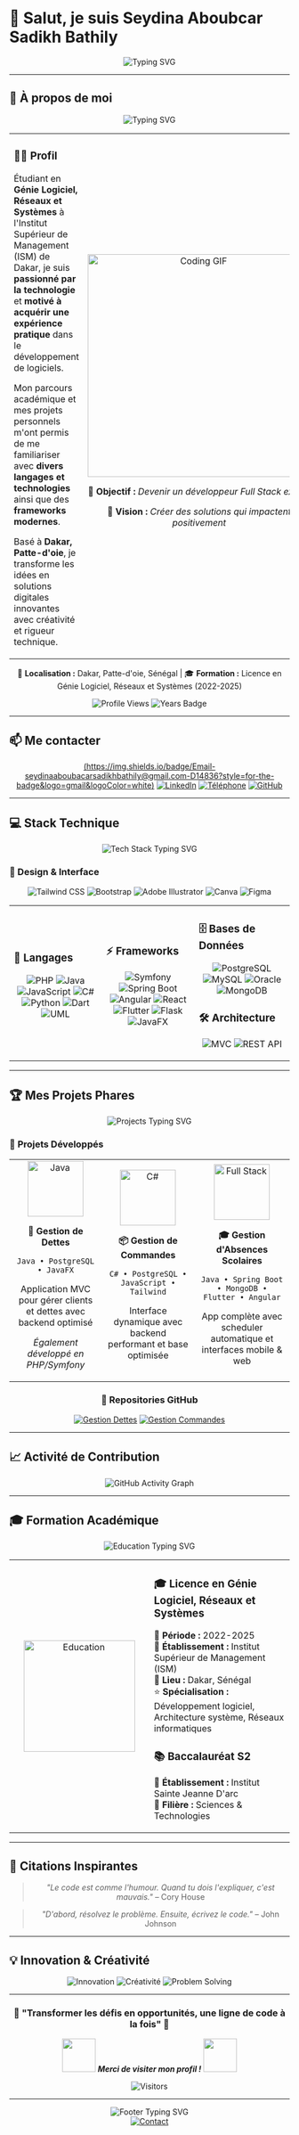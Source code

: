 # 👋 Salut, je suis **Seydina Aboubcar Sadikh Bathily** 

<div align="center">
  
![Typing SVG](https://readme-typing-svg.herokuapp.com?font=Fira+Code&size=30&duration=3000&pause=1000&color=2196F3&center=true&vCenter=true&width=600&lines=Développeur+Full+Stack;Architecte+Logiciel;Passionné+de+Technologies;Créateur+d'Expériences+Digitales)

</div>

---

## 🚀 **À propos de moi**

<div align="center">
  <img src="https://readme-typing-svg.herokuapp.com?font=Fira+Code&size=22&duration=3000&pause=1000&color=00D4FF&center=true&vCenter=true&width=800&lines=Passionné+par+la+technologie+%26+l'innovation;Étudiant+en+Génie+Logiciel+%40+ISM+Dakar;Motivé+à+acquérir+une+expérience+pratique;Développeur+Full+Stack+en+devenir" alt="Typing SVG" />
</div>

<table align="center">
<tr>
<td width="50%">

### 👨‍💻 **Profil**
Étudiant en **Génie Logiciel, Réseaux et Systèmes** à l'Institut Supérieur de Management (ISM) de Dakar, je suis **passionné par la technologie** et **motivé à acquérir une expérience pratique** dans le développement de logiciels. 

Mon parcours académique et mes projets personnels m'ont permis de me familiariser avec **divers langages et technologies** ainsi que des **frameworks modernes**. 

Basé à **Dakar, Patte-d'oie**, je transforme les idées en solutions digitales innovantes avec créativité et rigueur technique.

</td>
<td width="50%">

<div align="center">
  <img src="https://media.giphy.com/media/L1R1tvI9svkIWwpVYr/giphy.gif" width="400" alt="Coding GIF"/>
  
  **🎯 Objectif :** *Devenir un développeur Full Stack expert*
  
  **🌟 Vision :** *Créer des solutions qui impactent positivement*
  
</div>

</td>
</tr>
</table>

<div align="center">

📍 **Localisation :** Dakar, Patte-d'oie, Sénégal | 🎓 **Formation :** Licence en Génie Logiciel, Réseaux et Systèmes (2022-2025)

![Profile Views](https://komarev.com/ghpvc/?username=Bouba6&color=blueviolet&style=for-the-badge)
![Years Badge](https://badges.pufler.dev/years/Bouba6?style=for-the-badge&color=blue&logo=github)

</div>

---

## 📫 **Me contacter**

<div align="center">

[(https://img.shields.io/badge/Email-seydinaaboubacarsadikhbathily@gmail.com-D14836?style=for-the-badge&logo=gmail&logoColor=white)](mailto:seydinaaboubacarsadikhbathily@gmail.com)
[![LinkedIn](https://img.shields.io/badge/LinkedIn-Aboubacar%20Sadikh%20Bathily-0077B5?style=for-the-badge&logo=linkedin&logoColor=white)](https://www.linkedin.com/in/aboubacar-sadikhbathily-7a7007325/)
[![Téléphone](https://img.shields.io/badge/Téléphone-221%2078%20893%2001%2007-25D366?style=for-the-badge&logo=whatsapp&logoColor=white)](tel:+221788930107)
[![GitHub](https://img.shields.io/badge/GitHub-Bouba6-181717?style=for-the-badge&logo=github&logoColor=white)](https://github.com/Bouba6)

</div>

---


## 💻 **Stack Technique**

<div align="center">
  <img src="https://readme-typing-svg.herokuapp.com?font=Fira+Code&size=20&duration=2500&pause=1000&color=4ECDC4&center=true&vCenter=true&width=500&lines=Technologies+maîtrisées;Stack+moderne+%26+performante" alt="Tech Stack Typing SVG" />
</div>

### **🎨 Design & Interface**
<div align="center">

![Tailwind CSS](https://img.shields.io/badge/Tailwind_CSS-38B2AC?style=for-the-badge&logo=tailwind-css&logoColor=white)
![Bootstrap](https://img.shields.io/badge/Bootstrap-563D7C?style=for-the-badge&logo=bootstrap&logoColor=white)
![Adobe Illustrator](https://img.shields.io/badge/Adobe%20Illustrator-FF9A00?style=for-the-badge&logo=adobe%20illustrator&logoColor=white)
![Canva](https://img.shields.io/badge/Canva-%2300C4CC.svg?style=for-the-badge&logo=Canva&logoColor=white)
![Figma](https://img.shields.io/badge/Figma-F24E1E?style=for-the-badge&logo=figma&logoColor=white)

</div>

<table>
<tr>
<td width="33%">

### **🚀 Langages**
<div align="center">

![PHP](https://img.shields.io/badge/PHP-777BB4?style=for-the-badge&logo=php&logoColor=white)
![Java](https://img.shields.io/badge/Java-ED8B00?style=for-the-badge&logo=openjdk&logoColor=white)
![JavaScript](https://img.shields.io/badge/JavaScript-F7DF1E?style=for-the-badge&logo=javascript&logoColor=black)
![C#](https://img.shields.io/badge/C%23-239120?style=for-the-badge&logo=csharp&logoColor=white)
![Python](https://img.shields.io/badge/Python-3776AB?style=for-the-badge&logo=python&logoColor=white)
![Dart](https://img.shields.io/badge/Dart-0175C2?style=for-the-badge&logo=dart&logoColor=white)
![UML](https://img.shields.io/badge/UML-02569B?style=for-the-badge&logo=uml&logoColor=white)

</div>

</td>
<td width="33%">

### **⚡ Frameworks**
<div align="center">

![Symfony](https://img.shields.io/badge/Symfony-000000?style=for-the-badge&logo=symfony&logoColor=white)
![Spring Boot](https://img.shields.io/badge/Spring_Boot-6DB33F?style=for-the-badge&logo=spring-boot&logoColor=white)
![Angular](https://img.shields.io/badge/Angular-DD0031?style=for-the-badge&logo=angular&logoColor=white)
![React](https://img.shields.io/badge/React-20232A?style=for-the-badge&logo=react&logoColor=61DAFB)
![Flutter](https://img.shields.io/badge/Flutter-02569B?style=for-the-badge&logo=flutter&logoColor=white)
![Flask](https://img.shields.io/badge/Flask-000000?style=for-the-badge&logo=flask&logoColor=white)
![JavaFX](https://img.shields.io/badge/JavaFX-ED8B00?style=for-the-badge&logo=openjdk&logoColor=white)

</div>

</td>
<td width="34%">

### **🗄️ Bases de Données**
<div align="center">

![PostgreSQL](https://img.shields.io/badge/PostgreSQL-316192?style=for-the-badge&logo=postgresql&logoColor=white)
![MySQL](https://img.shields.io/badge/MySQL-4479A1?style=for-the-badge&logo=mysql&logoColor=white)
![Oracle](https://img.shields.io/badge/Oracle-F80000?style=for-the-badge&logo=oracle&logoColor=white)
![MongoDB](https://img.shields.io/badge/MongoDB-4EA94B?style=for-the-badge&logo=mongodb&logoColor=white)

</div>

### **🛠️ Architecture**
<div align="center">

![MVC](https://img.shields.io/badge/MVC-FF6B6B?style=for-the-badge)
![REST API](https://img.shields.io/badge/REST_API-4ECDC4?style=for-the-badge)

</div>

</td>
</tr>
</table>

---

## 🏆 **Mes Projets Phares**

<div align="center">
  <img src="https://readme-typing-svg.herokuapp.com?font=Fira+Code&size=18&duration=2000&pause=500&color=FF6B6B&center=true&vCenter=true&width=600&lines=Mes+réalisations+techniques;Projets+académiques+%26+personnels;Innovation+%26+créativité" alt="Projects Typing SVG" />
</div>

### 💼 **Projets Développés**

<table>
<tr>
<td width="33%">

<div align="center">
  <img src="" width="100" alt="Java"/>
  
  **🏦 Gestion de Dettes**
  
  `Java • PostgreSQL • JavaFX`
  
  Application MVC pour gérer clients et dettes avec backend optimisé
  
  *Également développé en PHP/Symfony*
  
</div>

</td>
<td width="33%">

<div align="center">
  <img src="" width="100" alt="C#"/>
  
  **📦 Gestion de Commandes**
  
  `C# • PostgreSQL • JavaScript • Tailwind`
  
  Interface dynamique avec backend performant et base optimisée
  
</div>

</td>
<td width="34%">

<div align="center">
  <img src="" width="100" alt="Full Stack"/>
  
  **🎓 Gestion d'Absences Scolaires**
  
  `Java • Spring Boot • MongoDB • Flutter • Angular`
  
  App complète avec scheduler automatique et interfaces mobile & web
  
</div>

</td>
</tr>
</table>

<div align="center">

### 🌟 **Repositories GitHub**

[![Gestion Dettes](https://github-readme-stats.vercel.app/api/pin/?username=Bouba6&repo=gestion-dettes-java&theme=radical)](https://github.com/Bouba6/gestion-dettes-java)
[![Gestion Commandes](https://github-readme-stats.vercel.app/api/pin/?username=Bouba6&repo=gestion-commandes-csharp&theme=radical)](https://github.com/Bouba6/gestion-commandes-csharp)

</div>

----

## 📈 **Activité de Contribution**

<div align="center">

![GitHub Activity Graph](https://github-readme-activity-graph.vercel.app/graph?username=Bouba6&theme=redical&hide_border=true)

</div>

---

## 🎓 **Formation Académique**

<div align="center">
  <img src="https://readme-typing-svg.herokuapp.com?font=Fira+Code&size=18&duration=2000&pause=1000&color=9C27B0&center=true&vCenter=true&width=400&lines=Mon+parcours+académique;Formation+%26+apprentissage" alt="Education Typing SVG" />
</div>

<table align="center">
<tr>
<td width="50%">

<div align="center">
  <img src="https://media.giphy.com/media/WUlplcMpOCEmTGBtBW/giphy.gif" width="200" alt="Education"/>
</div>

</td>
<td width="50%">

### 🎓 **Licence en Génie Logiciel, Réseaux et Systèmes**
📅 **Période :** 2022-2025  
🏫 **Établissement :** Institut Supérieur de Management (ISM)  
📍 **Lieu :** Dakar, Sénégal  
⭐ **Spécialisation :** Développement logiciel, Architecture système, Réseaux informatiques

### 📚 **Baccalauréat S2**
🏫 **Établissement :** Institut Sainte Jeanne D'arc  
🎯 **Filière :** Sciences & Technologies

</td>
</tr>
</table>

---

## 🌟 **Citations Inspirantes**

<div align="center">

> *"Le code est comme l'humour. Quand tu dois l'expliquer, c'est mauvais."* – Cory House

> *"D'abord, résolvez le problème. Ensuite, écrivez le code."* – John Johnson

</div>

---
## 💡 **Innovation & Créativité**

<div align="center">

![Innovation](https://img.shields.io/badge/Innovation-100%25-FF6B6B?style=for-the-badge)
![Créativité](https://img.shields.io/badge/Créativité-∞-4ECDC4?style=for-the-badge)
![Problem Solving](https://img.shields.io/badge/Problem_Solving-Expert-45B7D1?style=for-the-badge)

</div>

---

<div align="center">

<div align="center">

### 🌟 **"Transformer les défis en opportunités, une ligne de code à la fois"** 🌟

<img src="https://media.giphy.com/media/LnQjpWaON8nhr21vNW/giphy.gif" width="60"> <em><b>Merci de visiter mon profil !</b></em> <img src="https://media.giphy.com/media/LnQjpWaON8nhr21vNW/giphy.gif" width="60">

![Visitors](https://api.visitorbadge.io/api/visitors?path=https%3A%2F%2Fgithub.com%2FBouba6&label=Visiteurs&countColor=%23263759&style=plastic)

---

<img src="https://readme-typing-svg.herokuapp.com?font=Fira+Code&size=16&duration=3000&pause=1000&color=FF6B6B&center=true&vCenter=true&width=600&lines=N'hésitez+pas+à+explorer+mes+repositories;Contactez-moi+pour+toute+collaboration;Ensemble%2C+créons+l'avenir+numérique+!" alt="Footer Typing SVG" />

<div align="center">
  <a href="mailto:seydinaaboubacarsadikhbathily@gmail.com">
    <img src="https://img.shields.io/badge/💌-Envoyez%20moi%20un%20message-FF6B6B?style=for-the-badge&logoColor=white" alt="Contact"/>
  </a>
</div>

</div>
